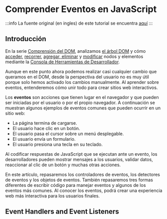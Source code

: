 # Comprender Eventos en JavaScript

:::info
La fuente original (en ingles) de este tutorial se encuentra [aquí](https://www.digitalocean.com/community/tutorials/understanding-events-in-javascript)
:::


## Introducción

En la serie [Comprensión del DOM](https://ecanquiz.github.io/understanding-the-dom/), analizamos [el árbol DOM](https://ecanquiz.github.io/understanding-the-dom/understanding-the-dom-tree-and-nodes.html) y cómo [acceder](https://ecanquiz.github.io/understanding-the-dom/how-to-access-elements-in-the-dom.html), [recorrer](https://ecanquiz.github.io/understanding-the-dom/how-to-traverse-the-dom.html), [agregar, eliminar](https://ecanquiz.github.io/understanding-the-dom/how-to-make-changes-to-the-dom.html) y [modificar](https://ecanquiz.github.io/understanding-the-dom/how-to-modify-attributes-classes-and-styles-in-the-dom.html) nodos y elementos mediante la [Consola de Herramientas de Desarrollador](./how-to-use-the-js-dev-console.html).

Aunque en este punto ahora podemos realizar casi cualquier cambio que queramos en el DOM, desde la perspectiva del usuario no es muy útil porque solo hemos activado los cambios manualmente. Al aprender sobre eventos, entenderemos cómo unir todo para crear sitios web interactivos.

Los **eventos** son acciones que tienen lugar en el navegador y que pueden ser iniciadas por el usuario o por el propio navegador. A continuación se muestran algunos ejemplos de eventos comunes que pueden ocurrir en un sitio web:

- La página termina de cargarse.
- El usuario hace clic en un botón.
- El usuario pasa el cursor sobre un menú desplegable.
- El usuario envía un formulario.
- El usuario presiona una tecla en su teclado.

Al codificar respuestas de JavaScript que se ejecutan ante un evento, los desarrolladores pueden mostrar mensajes a los usuarios, validar datos, reaccionar al clic de un botón y muchas otras acciones.

En este artículo, repasaremos los controladores de eventos, los detectores de eventos y los objetos de eventos. También repasaremos tres formas diferentes de escribir código para manejar eventos y algunos de los eventos más comunes. Al conocer los eventos, podrá crear una experiencia web más interactiva para los usuarios finales.

## Event Handlers and Event Listeners
